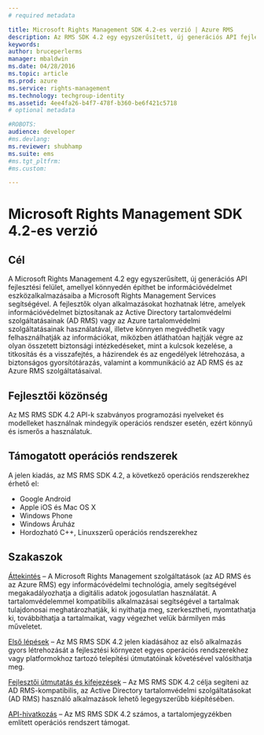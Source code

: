 ```yaml
---
# required metadata

title: Microsoft Rights Management SDK 4.2-es verzió | Azure RMS
description: Az RMS SDK 4.2 egy egyszerűsített, új generációs API fejlesztési felület, amellyel könnyedén építhet be információvédelmet eszközalkalmazásaiba.
keywords:
author: bruceperlerms
manager: mbaldwin
ms.date: 04/28/2016
ms.topic: article
ms.prod: azure
ms.service: rights-management
ms.technology: techgroup-identity
ms.assetid: 4ee4fa26-b4f7-478f-b360-be6f421c5718
# optional metadata

#ROBOTS:
audience: developer
#ms.devlang:
ms.reviewer: shubhamp
ms.suite: ems
#ms.tgt_pltfrm:
#ms.custom:

---
```


# Microsoft Rights Management SDK 4.2-es verzió

## Cél ##

A Microsoft Rights Management 4.2 egy egyszerűsített, új generációs API fejlesztési felület, amellyel könnyedén építhet be információvédelmet eszközalkalmazásaiba a Microsoft Rights Management Services segítségével. A fejlesztők olyan alkalmazásokat hozhatnak létre, amelyek információvédelmet biztosítanak az Active Directory tartalomvédelmi szolgáltatásainak (AD RMS) vagy az Azure tartalomvédelmi szolgáltatásainak használatával, illetve könnyen megvédhetik vagy felhasználhatják az információkat, miközben átláthatóan hajtják végre az olyan összetett biztonsági intézkedéseket, mint a kulcsok kezelése, a titkosítás és a visszafejtés, a házirendek és az engedélyek létrehozása, a biztonságos gyorsítótárazás, valamint a kommunikáció az AD RMS és az Azure RMS szolgáltatásaival.

## Fejlesztői közönség ##

Az MS RMS SDK 4.2 API-k szabványos programozási nyelveket és modelleket használnak mindegyik operációs rendszer esetén, ezért könnyű és ismerős a használatuk.

## Támogatott operációs rendszerek ##

A jelen kiadás, az MS RMS SDK 4.2, a következő operációs rendszerekhez érhető el:

- Google Android
- Apple iOS és Mac OS X
- Windows Phone
- Windows Áruház
- Hordozható C++, Linuxszerű operációs rendszerekhez

## Szakaszok ##

[Áttekintés](overview.md) – A Microsoft Rights Management szolgáltatások (az AD RMS és az Azure RMS) egy informácóvédelmi technológia, amely segítségével megakadályozhatja a digitális adatok jogosulatlan használatát. A tartalomvédelemmel kompatibilis alkalmazásai segítségével a tartalmak tulajdonosai meghatározhatják, ki nyithatja meg, szerkesztheti, nyomtathatja ki, továbbíthatja a tartalmaikat, vagy végezhet velük bármilyen más műveletet.

[Első lépések](get-started.md) – Az MS RMS SDK 4.2 jelen kiadásához az első alkalmazás gyors létrehozását a fejlesztési környezet egyes operációs rendszerekhez vagy platformokhoz tartozó telepítési útmutatóinak követésével valósíthatja meg.

[Fejlesztői útmutatás és kifejezések](core-concepts.md) – Az MS RMS SDK 4.2 célja segíteni az AD RMS-kompatibilis, az Active Directory tartalomvédelmi szolgáltatásokat (AD RMS) használó alkalmazások lehető legegyszerűbb kiépítésében.

[API-hivatkozás](api-reference-4-2.md) – Az MS RMS SDK 4.2 számos, a tartalomjegyzékben említett operációs rendszert támogat.

 

 

 


<!--HONumber=Apr16_HO4-->


